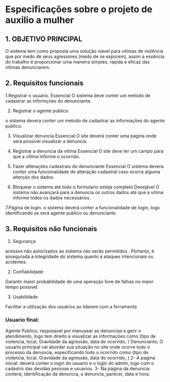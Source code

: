 # Especificações sobre o projeto de auxilio a mulher

## 1. OBJETIVO PRINCIPAL

O sistema tem como proposta uma solução viavel para vitimas de violência que por medo de seus agressores (medo de se exporem), assim a essência do trabalho é proporcionar uma maneira simples, rapida e eficaz das vitimas denunciarem.

## 2. Requisitos funcionais
1.Registrar o usuario. 
Essencial
O sistema deve conter um metodo de cadastrar as informções do denunciante.

2. Registrar o agente publico.

o sistema devera conter um metodo de cadastrar as informações do agente publico.

3. Visualizar denuncia
Essencial
O site deverá conter uma pagina onde será possível visualizar a denuncia.

4. Registrar a denuncia da vitima
Essencial
O site deve ter um campo para que a vitima informe o ocorrido.

5. Fazer alterações cadastrais do denunciante
Essencial
O sistema devera conter uma funcionalidade de alteração cadastral caso ocorra alguma alterção dos dados.

6. Bloquear o sistema até todo o formulario esteja completo
Desejável
O sistema não avançará para a denuncia os outros dados até que a vitima informe todos os dados necessários.

7.Página de login.
o sistema deverá conter a funcionalidade de login, logo identificando se será agente publico ou denunciante.


## 3. Requisitos não funcionais

1. Segurança

acessos não autorizados ao sistema não serão permitidos . Portanto, é assegurada a integridade do sistema quanto a ataques intencionais ou acidentes.

2. Confiabilidade

Garantir maior probabilidade de uma operação livre de falhas no maior tempo possivel.

3. Usabilidade

Facilitar a utilização dos usuários ao lidarem com a ferramenta

### Usuario final:
Agente Publico;
resposavel por manusear as denuncias e gerir o atendimento, 
logo tem direito a visualizar as informações como (tipo de violencia, 
local, Gravidade da agressão, data do ocorrido, )
Denunciante;
O usuario principal vai abordar sua situação no site onde ocorre todo o processo da denuncia, especificando todo o ocorrido como (tipo de violencia, 
local, Gravidade da agressão, data do ocorrido, )
2- A pagina inicial:
deverá conter o login do usuario e o login do admin, logo com o cadastro das devidas pessoas e usuarios.
3- Na página da denuncia:
conterá, identificação da denuncia, a denuncia, parecer, data e hora.